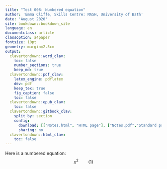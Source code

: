 ```yaml
---
title: "Test 008: Numbered equation"
author: 'Emma Cliffe, Skills Centre: MASH, University of Bath'
date: 'August 2020'
site: bookdown::bookdown_site
language: en
documentclass: article
classoption: a4paper
fontsize: 10pt
geometry: margin=2.5cm
output:
  clavertondown::word_clav:
    toc: false
    number_sections: true
    keep_md: true
  clavertondown::pdf_clav:
    latex_engine: pdflatex
    dev: pdf
    keep_tex: true
    fig_caption: false
    toc: false
  clavertondown::epub_clav:
    toc: false
  clavertondown::gitbook_clav:
    split_by: section
    config:
      download: [["Notes.html", "HTML page"], ["Notes.pdf","Standard print PDF"], ["NotesClear.pdf","Clear print PDF"], ["NotesLarge.pdf","Large print PDF"], ["Notes.docx","Accessible Word document"], ["Notes.epub","Accessible EPub book" ]]
      sharing: no
  clavertondown::html_clav:
    toc: false
---
```


Here is a numbered equation:
$$\begin{equation}
x^2
\qquad(1)
\end{equation}$$

<!--chapter:end:index.Rmd-->

